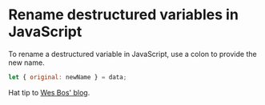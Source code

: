 # Rename destructured variables in JavaScript

To rename a destructured variable in JavaScript, use a colon to provide the new name.

```javascript
let { original: newName } = data;
```

Hat tip to [Wes Bos' blog](https://wesbos.com/destructuring-renaming).